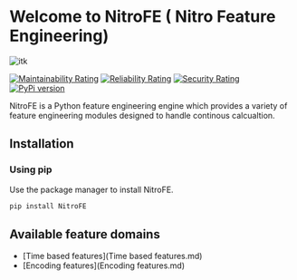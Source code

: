 # Welcome to NitroFE ( Nitro Feature Engineering)

![itk](https://ik.imagekit.io/mwxq2z9h7suv/rescaled_logo_B_UBLrujTvI.jpeg?updatedAt=1635431994673)

[![Maintainability Rating](https://sonarcloud.io/api/project_badges/measure?project=jaswinder9051998_zoofs&metric=sqale_rating)](https://sonarcloud.io/dashboard?id=NITRO-AI_NitroFE)
[![Reliability Rating](https://sonarcloud.io/api/project_badges/measure?project=jaswinder9051998_zoofs&metric=reliability_rating)](https://sonarcloud.io/dashboard?id=NITRO-AI_NitroFE)
[![Security Rating](https://sonarcloud.io/api/project_badges/measure?project=jaswinder9051998_zoofs&metric=security_rating)](https://sonarcloud.io/dashboard?id=NITRO-AI_NitroFE)
[![PyPi version](https://badgen.net/pypi/v/NitroFE/)](https://pypi.com/project/NitroFE)

NitroFE is a Python feature engineering engine which provides a variety of feature engineering modules designed to handle continous calcualtion.

## Installation

### Using pip

Use the package manager to install NitroFE.

```bash
pip install NitroFE
```

## Available feature domains

* [Time based features](Time based features.md)
* [Encoding features](Encoding features.md)


